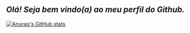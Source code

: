 ## __*Olá! Seja bem vindo(a) ao meu perfil do Github.*__
[![Anurag's GitHub stats](https://github-readme-stats.vercel.app/api?username=anuraghazra)](https://github.com/anuraghazra/github-readme-stats)
